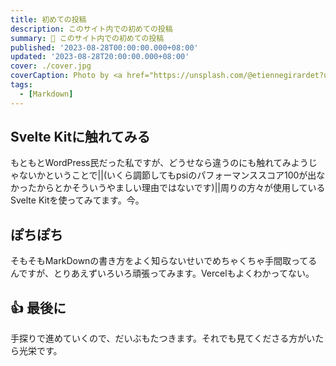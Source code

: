 ```yaml
---
title: 初めての投稿
description: このサイト内での初めての投稿
summary: 📝 このサイト内での初めての投稿
published: '2023-08-28T00:00:00.000+08:00'
updated: '2023-08-28T20:00:00.000+08:00'
cover: ./cover.jpg
coverCaption: Photo by <a href="https://unsplash.com/@etiennegirardet?utm_source=unsplash&utm_medium=referral&utm_content=creditCopyText">Etienne Girardet</a> on <a href="https://unsplash.com/s/photos/motivation?utm_source=unsplash&utm_medium=referral&utm_content=creditCopyText">Unsplash</a>
tags:
  - [Markdown]
---
```


<script lang="ts">
  import Youtube from '$lib/components/youtube.svelte'
  import Custom from '$custom/custom.svelte'
  const const_variable = 999;

  import Folder from '$lib/components/folder.svelte'

  let configFolder = [
    { name: 'QWER.config.js', icon: 'i-vscode-icons-file-type-typescript-official' },
    { name: 'site.ts', icon: 'i-bxs-file-js' }
  ]
</script>

## Svelte Kitに触れてみる

もともとWordPress民だった私ですが、どうせなら違うのにも触れてみようじゃないかということで||(いくら調節してもpsiのパフォーマンススコア100が出なかったからとかそういうやましい理由ではないです)||周りの方々が使用しているSvelte Kitを使ってみてます。今。

## ぽちぽち

そもそもMarkDownの書き方をよく知らないせいでめちゃくちゃ手間取ってるんですが、とりあえずいろいろ頑張ってみます。Vercelもよくわかってない。

## 👍 最後に

手探りで進めていくので、だいぶもたつきます。それでも見てくださる方がいたら光栄です。
